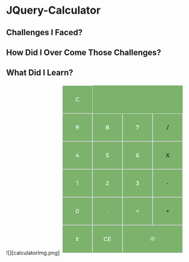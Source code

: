 # JQuery-Calculator

## Challenges I Faced? 



## How Did I Over Come Those Challenges? 


## What Did I Learn? 

![][calculatorImg.png]
![Calculator Image](calculatorImg.png)
